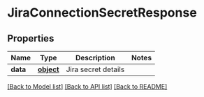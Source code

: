 # JiraConnectionSecretResponse

## Properties
Name | Type | Description | Notes
------------ | ------------- | ------------- | -------------
**data** | [**object**](.md) | Jira secret details | 

[[Back to Model list]](../README.md#documentation-for-models) [[Back to API list]](../README.md#documentation-for-api-endpoints) [[Back to README]](../README.md)

